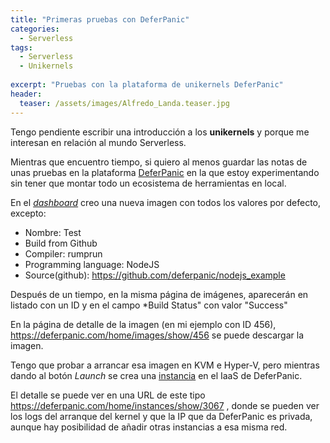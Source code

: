 ```yaml
---
title: "Primeras pruebas con DeferPanic"
categories:
  - Serverless
tags:
  - Serverless
  - Unikernels
  
excerpt: "Pruebas con la plataforma de unikernels DeferPanic"
header:
  teaser: /assets/images/Alfredo_Landa.teaser.jpg
---
```


Tengo pendiente escribir una introducción a los **unikernels** y porque me interesan en relación al mundo Serverless.

Mientras que encuentro tiempo, si quiero al menos guardar las notas de unas pruebas en la plataforma [DeferPanic](https://deferpanic.com) en la que estoy experimentando sin tener que montar todo un ecosistema de herramientas en local.

En el [*dashboard*](https://deferpanic.com/home/images) creo una nueva imagen con todos los valores por defecto, excepto:
* Nombre: Test
* Build from Github
* Compiler: rumprun
* Programming language: NodeJS
* Source(github): https://github.com/deferpanic/nodejs_example

Después de un tiempo, en la misma página de imágenes, aparecerán en listado con un ID y en el campo *Build Status" con valor "Success"

En la página de detalle de la imagen (en mi ejemplo con ID 456), https://deferpanic.com/home/images/show/456 se puede descargar la imagen.

Tengo que probar a arrancar esa imagen en KVM e Hyper-V, pero mientras dando al botón *Launch* se crea una [instancia](https://deferpanic.com/home/instances) en el IaaS de DeferPanic. 

El detalle se puede ver en una URL de este tipo https://deferpanic.com/home/instances/show/3067 , donde se  pueden ver los logs del arranque del kernel y que la IP que da DeferPanic es privada, aunque hay posibilidad de añadir otras instancias a esa misma red.




